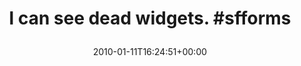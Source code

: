 ---
retweeted: false
source: <a href="http://twitter.com" rel="nofollow">Twitter Web Client</a>
entities:
  hashtags:
  - text: sfforms
    indices:
    - '24'
    - '32'
  symbols: []
  user_mentions: []
  urls: []
display_text_range:
- '0'
- '32'
favorite_count: '0'
id_str: '7634515858'
truncated: false
retweet_count: '0'
id: '7634515858'
created_at: Mon Jan 11 16:24:51 +0000 2010
favorited: false
full_text: 'I can see dead widgets. #sfforms'
lang: en
tags:
- sfforms
- pesos/twitter
date: '2010-01-11T16:24:51+00:00'
src: https://twitter.com/bascht/status/7634515858
original_url: https://twitter.com/bascht/status/7634515858
type: twitter_tweet
text: 'I can see dead widgets. #sfforms'
title: 'I can see dead widgets. #sfforms

  '

---
